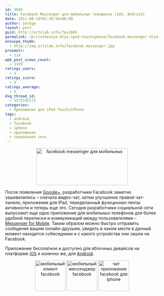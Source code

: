 ```yaml
---
id: 3845
title: Facebook Messenger для мобильных телефонов (iOS, Android)
date: 2011-08-10T02:39:56+00:00
author: serEga
layout: post
guid: http://artslab.info/?p=3845
permalink: /prilozheniya-dlya-ipod-touchiphone/facebook-messenger-dlya-mobilnih-ios-android/
onswipe_thumb:
  - http://img.artslab.info/facebook_messenger.jpg
prosmotr:
  - 114
wpb_post_views_count:
  - 1159
ratings_users:
  - 1
ratings_score:
  - 5
ratings_average:
  - 5
dsq_thread_id:
  - 1575195172
categories:
  - Приложения для iPod Touch/iPhone
tags:
  - android
  - facebook
  - iphone
  - приложение
  - социальная сеть
---
```

<center>
  <a href="http://img.artslab.info/facebook_messenger_for_mobile.jpg"><img src="http://img.artslab.info/facebook_messenger_for_mobile-300x121.jpg" alt="facebook messenger для мобильных" title="facebook_messenger_for_mobile" width="300" height="121" class="alignnone size-medium wp-image-3839" srcset="http://img.artslab.info/facebook_messenger_for_mobile-300x121.jpg 300w, http://img.artslab.info/facebook_messenger_for_mobile.jpg 974w" sizes="(max-width: 300px) 100vw, 300px" /></a>
</center>

После появления [Google+](http://gplusblog.ru), разработчики Facebook заметно зашевелились &#8211; сначала видео-чат, затем улучшение правой чат-панели, приложение для iPad, переделанный функционал ленты активности и теперь еще это. Сегодня разработчики социальной сети выпускают еще одно приложение для мобильных телефонов для более удобной переписки и коммуникаций между пользователями &#8211; [Messenger for Mobile](https://www.facebook.com/mobile/messenger). Таким образом можно быстро отправить сообщения вашим онлайн-друзьям, увидеть в каком месте в данный момент находится собеседники и с какого устройства они зашли на Facebook. 

Приложение бесплатное и доступно для яблочных девайсов на платформе [iOS](http://itunes.apple.com/app/facebook-messenger/id454638411?mt=8?) и конечно же, для [Android](https://market.android.com/details?id=com.facebook.orca).

<center>
  <a href="http://img.artslab.info/facebook_mobile_messenger.jpg"><img src="http://img.artslab.info/facebook_mobile_messenger-100x100.jpg" alt="мобильный клиент facebook" title="facebook_mobile_messenger" width="100" height="100" class="alignnone size-thumbnail wp-image-3842" /></a> <a href="http://img.artslab.info/facebook_mobile_messenger2.jpg"><img src="http://img.artslab.info/facebook_mobile_messenger2-100x100.jpg" alt="мобильный мессенджер facebook" title="facebook_mobile_messenger2" width="100" height="100" class="alignnone size-thumbnail wp-image-3841" /></a> <a href="http://img.artslab.info/facebook_mobile_messenger3.jpg"><img src="http://img.artslab.info/facebook_mobile_messenger3-100x100.jpg" alt="чат приложение facebook для iphone" title="facebook_mobile_messenger3" width="100" height="100" class="alignnone size-thumbnail wp-image-3840" /></a>
</center>